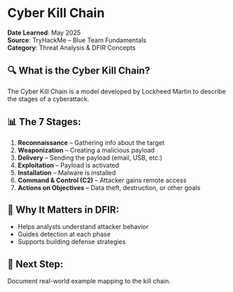 # Cyber Kill Chain

**Date Learned**: May 2025  
**Source**: TryHackMe – Blue Team Fundamentals  
**Category**: Threat Analysis & DFIR Concepts

## 🔍 What is the Cyber Kill Chain?
The Cyber Kill Chain is a model developed by Lockheed Martin to describe the stages of a cyberattack.

## 📊 The 7 Stages:
1. **Reconnaissance** – Gathering info about the target
2. **Weaponization** – Creating a malicious payload
3. **Delivery** – Sending the payload (email, USB, etc.)
4. **Exploitation** – Payload is activated
5. **Installation** – Malware is installed
6. **Command & Control (C2)** – Attacker gains remote access
7. **Actions on Objectives** – Data theft, destruction, or other goals

## 🧠 Why It Matters in DFIR:
- Helps analysts understand attacker behavior
- Guides detection at each phase
- Supports building defense strategies

## 🔄 Next Step:
Document real-world example mapping to the kill chain.
